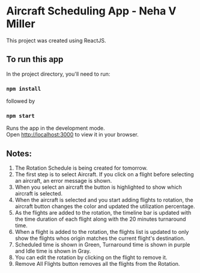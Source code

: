 # Aircraft Scheduling App - Neha V Miller

This project was created using ReactJS.

## To run this app

In the project directory, you'll need to run:

### `npm install`

followed by 

### `npm start`

Runs the app in the development mode.\
Open [http://localhost:3000](http://localhost:3000) to view it in your browser.

## Notes:

1. The Rotation Schedule is being created for tomorrow.
2. The first step is to select Aircraft. If you click on a flight before selecting an aircraft, an error message is shown.
3. When you select an aircraft the button is highlighted to show which aircraft is selected.
4. When the aircraft is selected and you start adding flights to rotation, the aircraft button changes the color and updated the utilization percentage.
5. As the flights are added to the rotation, the timeline bar is updated with the time duration of each flight along with the 20 minutes turnaround time. 
6. When a flight is added to the rotation, the flights list is updated to only show the flights whos origin matches the current flight's destination.
7. Scheduled time is shown in Green, Turnaround time is shown in purple and Idle time is shown in Gray.
8. You can edit the rotation by clicking on the flight to remove it.
9. Remove All Flights button removes all the flights from the Rotation.
